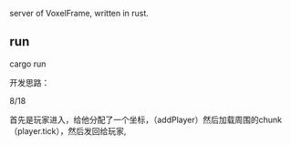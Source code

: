 server of VoxelFrame, written in rust.



## run

cargo run



开发思路：

8/18

首先是玩家进入，给他分配了一个坐标，（addPlayer）然后加载周围的chunk（player.tick），然后发回给玩家,

